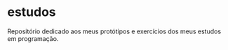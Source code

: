# estudos
Repositório dedicado aos meus protótipos e exercícios dos meus estudos em programação.   

